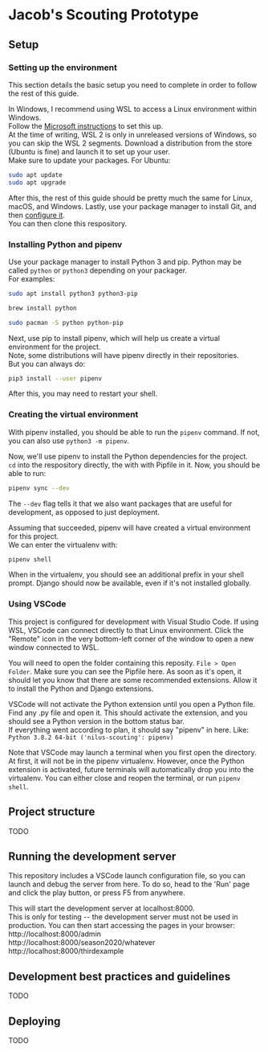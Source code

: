 # Jacob's Scouting Prototype

## Setup

### Setting up the environment

This section details the basic setup you need to complete in order to follow the
rest of this guide.

In Windows, I recommend using WSL to access a Linux environment within Windows.  
Follow the [Microsoft instructions](https://docs.microsoft.com/en-us/windows/wsl/install-win10)
to set this up.  
At the time of writing, WSL 2 is only in unreleased versions of Windows, so you
can skip the WSL 2 segments.
Download a distribution from the store (Ubuntu is fine) and launch it to set up your user.  
Make sure to update your packages. For Ubuntu:
```bash
sudo apt update
sudo apt upgrade
```

After this, the rest of this guide should be pretty much the same for Linux, macOS, and Windows.
Lastly, use your package manager to install Git, and then [configure it](https://git-scm.com/book/en/v2/Getting-Started-First-Time-Git-Setup).  
You can then clone this respository.

### Installing Python and pipenv

Use your package manager to install Python 3 and pip.
Python may be called `python` or `python3` depending on your packager.  
For examples:
```bash
sudo apt install python3 python3-pip
```
```bash
brew install python
```
```bash
sudo pacman -S python python-pip
```

Next, use pip to install pipenv, which will help us create a virtual environment for the project.  
Note, some distributions will have pipenv directly in their repositories.  
But you can always do:
```bash
pip3 install --user pipenv
```
After this, you may need to restart your shell.

### Creating the virtual environment

With pipenv installed, you should be able to run the `pipenv` command.
If not, you can also use `python3 -m pipenv`.

Now, we'll use pipenv to install the Python dependencies for the project.  
`cd` into the respository directly, the with with Pipfile in it.
Now, you should be able to run:
```bash
pipenv sync --dev
```
The `--dev` flag tells it that we also want packages that are useful for development, as opposed to just deployment.

Assuming that succeeded, pipenv will have created a virtual environment for this project.  
We can enter the virtualenv with:
```bash
pipenv shell
```
When in the virtualenv, you should see an additional prefix in your shell prompt.
Django should now be available, even if it's not installed globally.

### Using VSCode

This project is configured for development with Visual Studio Code.
If using WSL, VSCode can connect directly to that Linux environment. Click the "Remote" icon in the very bottom-left corner of the window to open a new window connected to WSL.

You will need to open the folder containing this reposity. `File > Open Folder`.
Make sure you can see the Pipfile here.
As soon as it's open, it should let you know that there are some recommended extensions. Allow it to install the Python and Django extensions.

VSCode will not activate the Python extension until you open a Python file.  
Find any .py file and open it. This should activate the extension, and you should see a Python version in the bottom status bar.  
If everything went according to plan, it should say "pipenv" in here. Like: `Python 3.8.2 64-bit ('nilus-scouting': pipenv)`

Note that VSCode may launch a terminal when you first open the directory.
At first, it will not be in the pipenv virtualenv.
However, once the Python extension is activated, future terminals will automatically drop you into the virtualenv.
You can either close and reopen the terminal, or run `pipenv shell`.

## Project structure

TODO

## Running the development server

This repository includes a VSCode launch configuration file, so you can launch and debug the server from here.
To do so, head to the 'Run' page and click the play button, or press F5 from anywhere.

This will start the development server at localhost:8000.  
This is only for testing -- the development server must not be used in production.
You can then start accessing the pages in your browser:  
http://localhost:8000/admin  
http://localhost:8000/season2020/whatever  
http://localhost:8000/thirdexample

## Development best practices and guidelines

TODO

## Deploying

TODO